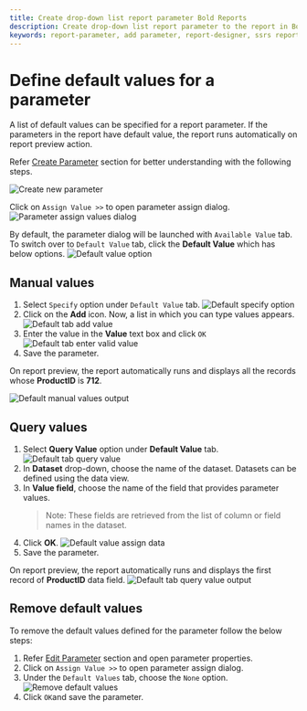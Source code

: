 ```yaml
---
title: Create drop-down list report parameter Bold Reports
description: Create drop-down list report parameter to the report in Bold Report Designer, to dynamically filter the values using the drop-down list.
keywords: report-parameter, add parameter, report-designer, ssrs report parameters, drop-down list parameters
---
```


# Define default values for a parameter

A list of default values can be specified for a report parameter. If the parameters in the report have default value, the report runs automatically on report preview action.

Refer [Create Parameter](/report-designer/report-parameters/add/#create-parameter) section for better understanding with the following steps.

![Create new parameter](/static/assets/on-premise/images/report-designer/report-parameters/add-report-parameter/create-new-parameter.png)

Click on `Assign Value >>` to open parameter assign dialog.
![Parameter assign values dialog](/static/assets/on-premise/images/report-designer/report-parameters/add-report-parameter/parameter-assign-values-dialog.png)

By default, the parameter dialog will be launched with `Available Value` tab. To switch over to `Default Value` tab, click the **Default Value** which has below options.
![Default value option](/static/assets/on-premise/images/report-designer/report-parameters/add-report-parameter/default-value-option.png)

## Manual values

1. Select `Specify` option under `Default Value` tab.
![Default specify option](/static/assets/on-premise/images/report-designer/report-parameters/add-report-parameter/default-specify-option.png)
2. Click on the **Add** icon. Now, a list in which you can type values appears.
![Default tab add value](/static/assets/on-premise/images/report-designer/report-parameters/add-report-parameter/default-tab-add-value.png)
3. Enter the value in the **Value** text box and click `OK`
![Default tab enter valid value](/static/assets/on-premise/images/report-designer/report-parameters/add-report-parameter/default-tab-enter-valid-value.png)
4. Save the parameter.

On report preview, the report automatically runs and displays all the records whose **ProductID** is **712**.

![Default manual values output](/static/assets/on-premise/images/report-designer/report-parameters/add-report-parameter/default-manual-values-output.png)

## Query values

1. Select **Query Value** option under **Default Value** tab.
![Default tab query value](/static/assets/on-premise/images/report-designer/report-parameters/add-report-parameter/default-tab-query-value.png)
2. In **Dataset** drop-down, choose the name of the dataset. Datasets can be defined using the data view.
3. In **Value field**, choose the name of the field that provides parameter values.
   > Note: These fields are retrieved from the list of column or field names in the dataset.
4. Click **OK**.
![Default value assign data](/static/assets/on-premise/images/report-designer/report-parameters/add-report-parameter/default-value-assign-data.png)
5. Save the parameter.

On report preview, the report automatically runs and displays the first record of **ProductID** data field.
![Default tab query value output](/static/assets/on-premise/images/report-designer/report-parameters/add-report-parameter/default-tab-query-value-output.png)

## Remove default values

To remove the default values defined for the parameter follow the below steps:

1. Refer [Edit Parameter](/report-designer/report-parameters/edit/) section and open parameter properties.
2. Click on `Assign Value >>` to open parameter assign dialog.
3. Under the `Default Values` tab, choose the `None` option.
![Remove default values](/static/assets/on-premise/images/report-designer/report-parameters/add-report-parameter/remove-default-values.png)
4. Click `OK`and save the parameter.
